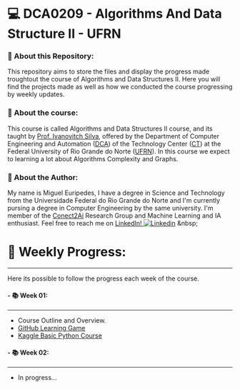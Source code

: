 # :computer: DCA0209 - Algorithms And Data Structure II - UFRN

### :pushpin: About this Repository:

This repository aims to store the files and display the progress made troughtout the course of Algorithms and Data Structures II. Here you will find the projects made as well as how we conducted the course progressing by weekly updates.

### 📖 About the course:

This course is called Algorithms and Data Structures II course, and its taught by [Prof. Ivanovitch Silva](https://github.com/ivanovitchm), offered by the Department of Computer Engineering and Automation ([DCA](https://www.dca.ufrn.br/)) of the Technology Center ([CT](https://www.ct.ufrn.br/)) at the Federal University of Rio Grande do Norte ([UFRN](https://www.ufrn.br/)). In this course we expect to learning a lot about Algorithms Complexity and Graphs.


### 🚀 About the Author:

My name is Miguel Euripedes, I have a degree in Science and Technology from the Universidade Federal do Rio Grande do Norte and I'm currently pursing a degree in Computer Engineering by the same university. I'm member of the [Conect2Ai](https://github.com/conect2ai) Research Group and Machine Learning and IA enthusiast. Feel free to reach me on [LinkedIn! ![Linkedin](https://i.stack.imgur.com/gVE0j.png)]([https://www.linkedin.com/](https://www.linkedin.com/in/miguel-e-0985a9208/))
&nbsp;






# :calendar: Weekly Progress:
---
Here its possible to follow the progress each week of the course. 


#### - :books: Week 01:
---
- Course Outline and Overview. 
- [GitHub Learning Game](https://learngitbranching.js.org/)
- [Kaggle Basic Python Course](https://www.kaggle.com/learn/python)


#### - :books: Week 02:
---
- In progress...

